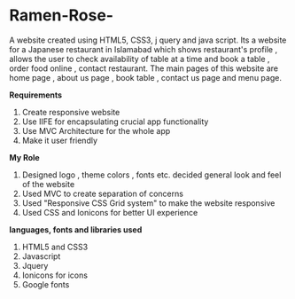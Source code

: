 # Ramen-Rose-
A website created using HTML5, CSS3, j query and java script. Its a website for a Japanese restaurant in Islamabad which shows restaurant's profile , allows the user to check availability of table at a time and book a table , order food online , contact restaurant. The main pages of this website are home page , about us page , book table , contact us page and menu page.

**Requirements**
1) Create responsive website 
2) Use IIFE for encapsulating crucial app functionality 
3) Use MVC Architecture for the whole app 
4) Make it user friendly 

**My Role**
1) Designed logo , theme colors , fonts etc. decided general look and feel of the website 
2) Used MVC to create separation of concerns 
3) Used "Responsive CSS Grid system" to make the website responsive 
4) Used CSS and Ionicons for better UI experience

**languages, fonts and libraries used**
1) HTML5 and CSS3
2) Javascript 
3) Jquery 
4) Ionicons for icons 
5) Google fonts 